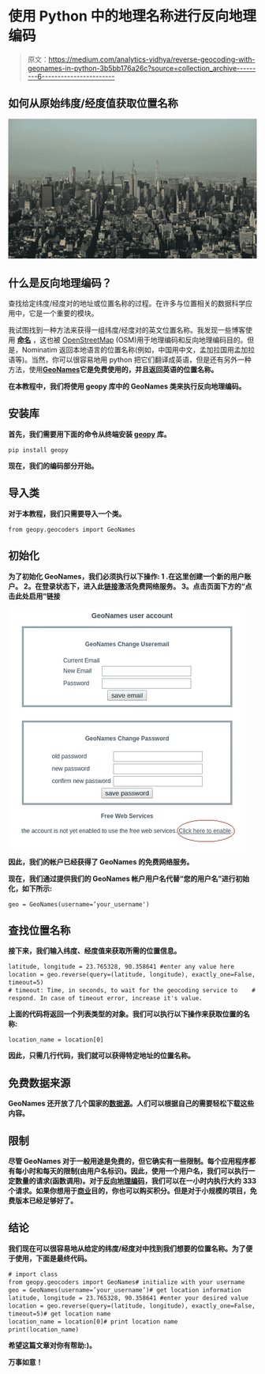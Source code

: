 # 使用 Python 中的地理名称进行反向地理编码

> 原文：<https://medium.com/analytics-vidhya/reverse-geocoding-with-geonames-in-python-3b5bb176a26c?source=collection_archive---------6----------------------->

## 如何从原始纬度/经度值获取位置名称

![](img/0c763b1776f3550479bb145cde31317b.png)

## 什么是反向地理编码？

查找给定纬度/经度对的地址或位置名称的过程。在许多与位置相关的数据科学应用中，它是一个重要的模块。

我试图找到一种方法来获得一组纬度/经度对的英文位置名称。我发现一些博客使用 [**命名**](https://nominatim.org/release-docs/develop/api/Overview/) ，这也被 [OpenStreetMap](https://www.openstreetmap.org/) (OSM)用于地理编码和反向地理编码目的。但是，Nominatim 返回本地语言的位置名称(例如，中国用中文，孟加拉国用孟加拉语等)。当然，你可以很容易地用 python 把它们翻译成英语，但是还有另外一种方法，使用[**GeoNames**](https://geopy.readthedocs.io/en/stable/#geonames)**它是免费使用的，并且返回英语的位置名称。**

**在本教程中，我们将使用 geopy 库中的 GeoNames 类来执行反向地理编码。**

## **安装库**

**首先，我们需要用下面的命令从终端安装 [**geopy**](https://geopy.readthedocs.io/en/stable/) 库。**

```
pip install geopy
```

**现在，我们的编码部分开始。**

## ****导入类****

**对于本教程，我们只需要导入一个类。**

```
from geopy.geocoders import GeoNames
```

## ****初始化****

**为了初始化 GeoNames，我们必须执行以下操作:
1 .在这里创建一个新的用户账户。
2。在登录状态下，进入此[链接](https://www.geonames.org/manageaccount)激活免费网络服务。
3。点击页面下方的“点击此处启用”链接**

**![](img/182bf296eb7b0cfd7bd70b11d41e4b45.png)**

**因此，我们的帐户已经获得了 GeoNames 的免费网络服务。**

**现在，我们通过提供我们的 GeoNames 帐户用户名代替“您的用户名”进行初始化，如下所示:**

```
geo = GeoNames(username=’your_username')
```

## **查找位置名称**

**接下来，我们输入纬度、经度值来获取所需的位置信息。**

```
latitude, longitude = 23.765328, 90.358641 #enter any value here
location = geo.reverse(query=(latitude, longitude), exactly_one=False, timeout=5) 
# timeout: Time, in seconds, to wait for the geocoding service to    # respond. In case of timeout error, increase it's value.
```

**上面的代码将返回一个列表类型的对象。我们可以执行以下操作来获取位置的名称:**

```
location_name = location[0]
```

**因此，只需几行代码，我们就可以获得特定地址的位置名称。**

## ****免费数据来源****

**GeoNames 还开放了几个国家的[数据源](https://www.geonames.org/datasources/)。人们可以根据自己的需要轻松下载这些内容。**

## ****限制****

**尽管 GeoNames 对于一般用途是免费的，但它确实有一些限制。每个应用程序都有每小时和每天的限制(由用户名标识)。因此，使用一个用户名，我们可以执行一定数量的请求(函数调用)。对于[反向地理编码](http://www.geonames.org/export/credits.html)，我们可以在一小时内执行大约 333 个请求。如果你想用于[商业](http://www.geonames.org/commercial-webservices.html)目的，你也可以购买积分。但是对于小规模的项目，免费版本已经足够好了。**

## ****结论****

**我们现在可以很容易地从给定的纬度/经度对中找到我们想要的位置名称。为了便于使用，下面是最终代码。**

```
# import class
from geopy.geocoders import GeoNames# initialize with your username
geo = GeoNames(username=’your_username’)# get location information
latitude, longitude = 23.765328, 90.358641 #enter your desired value
location = geo.reverse(query=(latitude, longitude), exactly_one=False, timeout=5)# get location name
location_name = location[0]# print location name
print(location_name)
```

**希望这篇文章对你有帮助:)。**

**万事如意！**